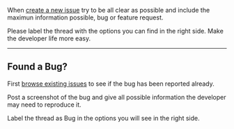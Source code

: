 When [create a new issue](https://github.com/matriax/Babylon3D/issues/new) try to be all clear as possible and include the maximun information possible, bug or feature request.

Please label the thread with the options you can find in the right side. Make the developer life more easy.

***

Found a Bug?
---
First [browse existing issues](https://github.com/matriax/Babylon3D/issues) to see if the bug has been reported already. 

Post a screenshot of the bug and give all possible information the developer may need to reproduce it.

Label the thread as Bug in the options you will see in the right side.
